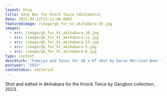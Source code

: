```yaml
---
layout: blog
title: Gang Box for Knock Twice (Akihabara)
date: 2023-02-12T11:11:00.000Z
featuredimage: /image/gb_for_kt_akihabara-10.jpg
images:
  - src: /image/gb_for_kt_akihabara-10.jpg
  - src: /image/gb_for_kt_akihabara-11.jpg
  - src: /image/gb_for_kt_akihabara-13.jpg
  - src: /image/gb_for_kt_akihabara-5.jpg
  - src: /image/gb_for_kt_akihabara-8.jpg
type: content
descblurb: "Fumijya and Twins for GB x KT shot by Darin Morrison-Beer "
postyear: "2023"
contentdesc: editorial
---
```

Shot and edited in Akihabara for the Knock Twice by Gangbox collection, 2023.

